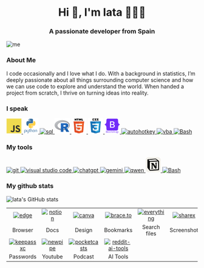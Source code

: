 <h1 align="center">Hi 👋, I'm Iata 👨🏽‍🍳</h1>
<h3 align="center">A passionate developer from Spain</h3>

![me](https://private-user-images.githubusercontent.com/202996907/497784694-adcb428e-2b82-4dd8-9d8c-0120e81e14e3.png?jwt=eyJ0eXAiOiJKV1QiLCJhbGciOiJIUzI1NiJ9.eyJpc3MiOiJnaXRodWIuY29tIiwiYXVkIjoicmF3LmdpdGh1YnVzZXJjb250ZW50LmNvbSIsImtleSI6ImtleTUiLCJleHAiOjE3NTk3NTEwNDAsIm5iZiI6MTc1OTc1MDc0MCwicGF0aCI6Ii8yMDI5OTY5MDcvNDk3Nzg0Njk0LWFkY2I0MjhlLTJiODItNGRkOC05ZDhjLTAxMjBlODFlMTRlMy5wbmc_WC1BbXotQWxnb3JpdGhtPUFXUzQtSE1BQy1TSEEyNTYmWC1BbXotQ3JlZGVudGlhbD1BS0lBVkNPRFlMU0E1M1BRSzRaQSUyRjIwMjUxMDA2JTJGdXMtZWFzdC0xJTJGczMlMkZhd3M0X3JlcXVlc3QmWC1BbXotRGF0ZT0yMDI1MTAwNlQxMTM5MDBaJlgtQW16LUV4cGlyZXM9MzAwJlgtQW16LVNpZ25hdHVyZT1jNTdiZmVkYWFjZTg1MzgyYmEyYWM1MzE3NTIzMTJmOWM4ZTdjMmI5ZjU5YmI1YzY1ZTNhMjU4MzAzYTQ5ZWEyJlgtQW16LVNpZ25lZEhlYWRlcnM9aG9zdCJ9.Nb6CrDC9c1XktrtQIyUSfbN_2Zih7J5bPVIVPh_qGg0)

### About Me

<p>I code occasionally and I love what I do. With a background in statistics, I’m deeply passionate about all things surrounding computer science and how we can use code to explore and understand the world. When handed a project from scratch, I thrive on turning ideas into reality.</p>

### I speak

<p align="left">
<a href="https://developer.mozilla.org/en-US/docs/Web/JavaScript" target="_blank">
<img src="https://raw.githubusercontent.com/devicons/devicon/master/icons/javascript/javascript-original.svg" alt="javascript" width="40" height="40"/>
</a>
<a href="https://www.python.org" target="_blank" rel="noreferrer">
<img src="https://raw.githubusercontent.com/devicons/devicon/master/icons/python/python-original-wordmark.svg" alt="python" width="40" height="40"/>
</a>
<a href="https://en.wikipedia.org/wiki/SQL" target="_blank" rel="noreferrer">
<img src="https://www.svgrepo.com/show/331760/sql-database-generic.svg" alt="sql" width="40" height="40"/>
</a>
<a href="https://www.r-project.org/" target="_blank" rel="noreferrer">
<img src="https://raw.githubusercontent.com/devicons/devicon/master/icons/r/r-original.svg" alt="r" width="40" height="40"/>
</a>
<a href="https://www.w3.org/html/" target="_blank">
<img src="https://raw.githubusercontent.com/devicons/devicon/master/icons/html5/html5-original-wordmark.svg" alt="html5" width="40" height="40"/>
</a>
<a href="https://www.w3schools.com/css/" target="_blank">
<img src="https://raw.githubusercontent.com/devicons/devicon/master/icons/css3/css3-original-wordmark.svg" alt="css3" width="40" height="40"/>
</a>
<a href="https://getbootstrap.com" target="_blank">
<img src="https://raw.githubusercontent.com/devicons/devicon/master/icons/bootstrap/bootstrap-plain-wordmark.svg" alt="bootstrap" width="40" height="40"/>
</a>
<a href="https://www.autohotkey.com/" target="_blank" rel="noreferrer">
<img src="https://www.svgrepo.com/show/373451/autohotkey.svg" alt="autohotkey" width="40" height="40"/>
</a>
<a href="https://learn.microsoft.com/en-us/office/vba/api/overview/" target="_blank" rel="noreferrer">
<img src="https://www.svgrepo.com/show/374159/vba.svg" alt="vba" width="40" height="40"/>
</a>
  <a href="https://www.gnu.org/software/bash/" target="_blank" rel="noreferrer">
  <img src="https://cdn.svgporn.com/logos/bash.svg" alt="Bash" width="40" height="40"/>
</a>
</p>


### My tools

<p align="left">
<a href="https://git-scm.com/" target="_blank">
<img src="https://www.vectorlogo.zone/logos/git-scm/git-scm-icon.svg" alt="git" width="40" height="40"/>
</a>
<a href="https://code.visualstudio.com/" target="_blank">
<img src="https://user-images.githubusercontent.com/12766483/129493491-fe6f8ccb-7d6a-4348-9212-8e06510d56b7.png" alt="visual studio code" width="40" height="40"/>
</a>
<a href="https://chat.openai.com/" target="_blank">
<img src="https://upload.wikimedia.org/wikipedia/commons/0/04/ChatGPT_logo.svg" alt="chatgpt" width="40" height="40"/>
</a>
<a href="https://gemini.google.com/" target="_blank">
<img src="https://upload.wikimedia.org/wikipedia/commons/8/8a/Google_Gemini_logo.svg" alt="gemini" width="40" height="40"/>
</a>
<a href="https://qwen.ai/" target="_blank">
<img src="https://upload.wikimedia.org/wikipedia/commons/6/69/Qwen_logo.svg" alt="qwen" width="40" height="40"/>
</a>
<a href="https://www.notion.so/" target="_blank">
<img src="https://github.com/tandpfun/skill-icons/blob/main/icons/Notion-Light.svg" alt="notion" width="40" height="40"/>
</a>
  <a href="https://anaconda.org/" target="_blank" rel="noreferrer">
  <img src="https://github.com/tandpfun/skill-icons/blob/main/icons/Anaconda-Light.svg" alt="Bash" width="40" height="40"/>
</a>
</p>



### My github stats

![Iata's GitHub stats](https://github-readme-stats.vercel.app/api?username=iata-lab&show_icons=true&theme=radical)


<table>
  <tr>
    <td align="center">
      <a href="https://www.microsoft.com/edge" target="_blank" rel="noreferrer">
        <img src="https://www.google.com/s2/favicons?domain=microsoft.com&sz=128" alt="edge" width="20" height="20" />
      </a>
    </td>
    <td align="center">
      <a href="https://www.notion.so/" target="_blank" rel="noreferrer">
        <img src="https://www.google.com/s2/favicons?domain=notion.so&sz=128" alt="notion" width="20" height="20" />
      </a>
    </td>
    <td align="center">
      <a href="https://www.canva.com/" target="_blank" rel="noreferrer">
        <img src="https://www.google.com/s2/favicons?domain=canva.com&sz=128" alt="canva" width="20" height="20" />
      </a>
    </td>
    <td align="center">
      <a href="https://brace.to/" target="_blank" rel="noreferrer">
        <img src="https://www.google.com/s2/favicons?domain=brace.to&sz=128" alt="brace.to" width="20" height="20" />
      </a>
    </td>
    <td align="center">
      <a href="https://www.voidtools.com/" target="_blank" rel="noreferrer">
        <img src="https://www.google.com/s2/favicons?domain=voidtools.com&sz=128" alt="everything" width="20" height="20" />
      </a>
    </td>
    <td align="center">
      <a href="https://getsharex.com/" target="_blank" rel="noreferrer">
        <img src="https://www.google.com/s2/favicons?domain=getsharex.com&sz=128" alt="sharex" width="20" height="20" />
      </a>
    </td>
  </tr>
  <tr>
    <td align="center">Browser</td>
    <td align="center">Docs</td>
    <td align="center">Design</td>
    <td align="center">Bookmarks</td>
    <td align="center">Search files</td>
    <td align="center">Screenshot</td>
  </tr>

  <tr>
    <td align="center">
      <a href="https://www.keepassxc.org/" target="_blank" rel="noreferrer">
        <img src="https://www.google.com/s2/favicons?domain=keepassxc.org&sz=128" alt="keepassxc" width="20" height="20" />
      </a>
    </td>
    <td align="center">
      <a href="https://newpipe.net/" target="_blank" rel="noreferrer">
        <img src="https://www.google.com/s2/favicons?domain=newpipe.net&sz=128" alt="newpipe" width="20" height="20" />
      </a>
    </td>
    <td align="center">
      <a href="https://www.pocketcasts.com/" target="_blank" rel="noreferrer">
        <img src="https://www.google.com/s2/favicons?domain=pocketcasts.com&sz=128" alt="pocketcasts" width="20" height="20" />
      </a>
    </td>
    <td align="center">
      <a href="https://www.reddit.com/r/FREEMEDIAHECKYEAH/wiki/ai/" target="_blank" rel="noreferrer">
        <img src="https://www.google.com/s2/favicons?domain=reddit.com&sz=128" alt="reddit-ai-tools" width="20" height="20" />
      </a>
    </td>
    <td align="center"></td>
    <td align="center"></td>
  </tr>
  <tr>
     <td align="center">Passwords</td>
    <td align="center">Youtube</td>
    <td align="center">Podcast</td>
    <td align="center">AI Tools</td>
    <td align="center"></td>
    <td align="center"></td>
  </tr>
</table>
